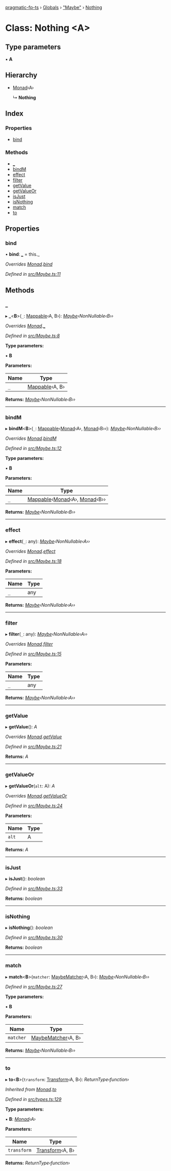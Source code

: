 [pragmatic-fp-ts](../README.md) › [Globals](../globals.md) › ["Maybe"](../modules/_maybe_.md) › [Nothing](_maybe_.nothing.md)

# Class: Nothing <**A**>

## Type parameters

▪ **A**

## Hierarchy

* [Monad](_types_.monad.md)‹A›

  ↳ **Nothing**

## Index

### Properties

* [bind](_maybe_.nothing.md#bind)

### Methods

* [_](_maybe_.nothing.md#_)
* [bindM](_maybe_.nothing.md#bindm)
* [effect](_maybe_.nothing.md#effect)
* [filter](_maybe_.nothing.md#filter)
* [getValue](_maybe_.nothing.md#getvalue)
* [getValueOr](_maybe_.nothing.md#getvalueor)
* [isJust](_maybe_.nothing.md#isjust)
* [isNothing](_maybe_.nothing.md#isnothing)
* [match](_maybe_.nothing.md#match)
* [to](_maybe_.nothing.md#to)

## Properties

###  bind

• **bind**: *[_](_maybe_.nothing.md#_)* =  this._

*Overrides [Monad](_types_.monad.md).[bind](_types_.monad.md#abstract-bind)*

*Defined in [src/Maybe.ts:11](https://github.com/hermann-p/pragmatic-fp-ts/blob/ae00bcd/src/Maybe.ts#L11)*

## Methods

###  _

▸ **_**<**B**>(`_`: [Mappable](../modules/_types_.md#mappable)‹A, B›): *[Maybe](../modules/_maybe_.md#maybe)‹NonNullable‹B››*

*Overrides [Monad](_types_.monad.md).[_](_types_.monad.md#abstract-_)*

*Defined in [src/Maybe.ts:8](https://github.com/hermann-p/pragmatic-fp-ts/blob/ae00bcd/src/Maybe.ts#L8)*

**Type parameters:**

▪ **B**

**Parameters:**

Name | Type |
------ | ------ |
`_` | [Mappable](../modules/_types_.md#mappable)‹A, B› |

**Returns:** *[Maybe](../modules/_maybe_.md#maybe)‹NonNullable‹B››*

___

###  bindM

▸ **bindM**<**B**>(`_`: [Mappable](../modules/_types_.md#mappable)‹[Monad](_types_.monad.md)‹A›, [Monad](_types_.monad.md)‹B››): *[Maybe](../modules/_maybe_.md#maybe)‹NonNullable‹B››*

*Overrides [Monad](_types_.monad.md).[bindM](_types_.monad.md#abstract-bindm)*

*Defined in [src/Maybe.ts:12](https://github.com/hermann-p/pragmatic-fp-ts/blob/ae00bcd/src/Maybe.ts#L12)*

**Type parameters:**

▪ **B**

**Parameters:**

Name | Type |
------ | ------ |
`_` | [Mappable](../modules/_types_.md#mappable)‹[Monad](_types_.monad.md)‹A›, [Monad](_types_.monad.md)‹B›› |

**Returns:** *[Maybe](../modules/_maybe_.md#maybe)‹NonNullable‹B››*

___

###  effect

▸ **effect**(`_`: any): *[Maybe](../modules/_maybe_.md#maybe)‹NonNullable‹A››*

*Overrides [Monad](_types_.monad.md).[effect](_types_.monad.md#abstract-effect)*

*Defined in [src/Maybe.ts:18](https://github.com/hermann-p/pragmatic-fp-ts/blob/ae00bcd/src/Maybe.ts#L18)*

**Parameters:**

Name | Type |
------ | ------ |
`_` | any |

**Returns:** *[Maybe](../modules/_maybe_.md#maybe)‹NonNullable‹A››*

___

###  filter

▸ **filter**(`_`: any): *[Maybe](../modules/_maybe_.md#maybe)‹NonNullable‹A››*

*Overrides [Monad](_types_.monad.md).[filter](_types_.monad.md#abstract-filter)*

*Defined in [src/Maybe.ts:15](https://github.com/hermann-p/pragmatic-fp-ts/blob/ae00bcd/src/Maybe.ts#L15)*

**Parameters:**

Name | Type |
------ | ------ |
`_` | any |

**Returns:** *[Maybe](../modules/_maybe_.md#maybe)‹NonNullable‹A››*

___

###  getValue

▸ **getValue**(): *A*

*Overrides [Monad](_types_.monad.md).[getValue](_types_.monad.md#abstract-getvalue)*

*Defined in [src/Maybe.ts:21](https://github.com/hermann-p/pragmatic-fp-ts/blob/ae00bcd/src/Maybe.ts#L21)*

**Returns:** *A*

___

###  getValueOr

▸ **getValueOr**(`alt`: A): *A*

*Overrides [Monad](_types_.monad.md).[getValueOr](_types_.monad.md#abstract-getvalueor)*

*Defined in [src/Maybe.ts:24](https://github.com/hermann-p/pragmatic-fp-ts/blob/ae00bcd/src/Maybe.ts#L24)*

**Parameters:**

Name | Type |
------ | ------ |
`alt` | A |

**Returns:** *A*

___

###  isJust

▸ **isJust**(): *boolean*

*Defined in [src/Maybe.ts:33](https://github.com/hermann-p/pragmatic-fp-ts/blob/ae00bcd/src/Maybe.ts#L33)*

**Returns:** *boolean*

___

###  isNothing

▸ **isNothing**(): *boolean*

*Defined in [src/Maybe.ts:30](https://github.com/hermann-p/pragmatic-fp-ts/blob/ae00bcd/src/Maybe.ts#L30)*

**Returns:** *boolean*

___

###  match

▸ **match**<**B**>(`matcher`: [MaybeMatcher](../modules/_maybe_.md#maybematcher)‹A, B›): *[Maybe](../modules/_maybe_.md#maybe)‹NonNullable‹B››*

*Defined in [src/Maybe.ts:27](https://github.com/hermann-p/pragmatic-fp-ts/blob/ae00bcd/src/Maybe.ts#L27)*

**Type parameters:**

▪ **B**

**Parameters:**

Name | Type |
------ | ------ |
`matcher` | [MaybeMatcher](../modules/_maybe_.md#maybematcher)‹A, B› |

**Returns:** *[Maybe](../modules/_maybe_.md#maybe)‹NonNullable‹B››*

___

###  to

▸ **to**<**B**>(`transform`: [Transform](../modules/_types_.md#transform)‹A, B›): *ReturnType‹function›*

*Inherited from [Monad](_types_.monad.md).[to](_types_.monad.md#to)*

*Defined in [src/types.ts:129](https://github.com/hermann-p/pragmatic-fp-ts/blob/ae00bcd/src/types.ts#L129)*

**Type parameters:**

▪ **B**: *[Monad](_types_.monad.md)‹A›*

**Parameters:**

Name | Type |
------ | ------ |
`transform` | [Transform](../modules/_types_.md#transform)‹A, B› |

**Returns:** *ReturnType‹function›*
